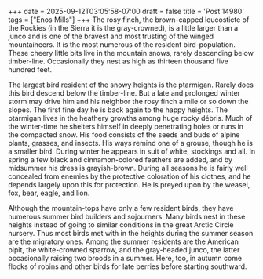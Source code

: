 +++
date = 2025-09-12T03:05:58-07:00
draft = false
title = 'Post 14980'
tags = ["Enos Mills"]
+++
The rosy finch, the brown-capped leucosticte of the Rockies (in the Sierra it is the gray-crowned), is a little larger than a junco and is one of the bravest and most trusting of the winged mountaineers. It is the most numerous of the resident bird-population. These cheery little bits live in the mountain snows, rarely descending below timber-line. Occasionally they nest as high as thirteen thousand five hundred feet.

The largest bird resident of the snowy heights is the ptarmigan. Rarely does this bird descend below the timber-line. But a late and prolonged winter storm may drive him and his neighbor the rosy finch a mile or so down the slopes. The first fine day he is back again to the happy heights. The ptarmigan lives in the heathery growths among huge rocky débris. Much of the winter-time he shelters himself in deeply penetrating holes or runs in the compacted snow. His food consists of the seeds and buds of alpine plants, grasses, and insects. His ways remind one of a grouse, though he is a smaller bird. During winter he appears in suit of white, stockings and all. In spring a few black and cinnamon-colored feathers are added, and by midsummer his dress is grayish-brown. During all seasons he is fairly well concealed from enemies by the protective coloration of his clothes, and he depends largely upon this for protection. He is preyed upon by the weasel, fox, bear, eagle, and lion.

Although the mountain-tops have only a few resident birds, they have numerous summer bird builders and sojourners. Many birds nest in these heights instead of going to similar conditions in the great Arctic Circle nursery. Thus most birds met with in the heights during the summer season are the migratory ones. Among the summer residents are the American pipit, the white-crowned sparrow, and the gray-headed junco, the latter occasionally raising two broods in a summer. Here, too, in autumn come flocks of robins and other birds for late berries before starting southward.
